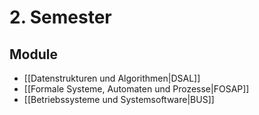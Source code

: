 
# 2. Semester
## Module
- [[Datenstrukturen und Algorithmen|DSAL]]
- [[Formale Systeme, Automaten und Prozesse|FOSAP]]
- [[Betriebssysteme und Systemsoftware|BUS]]